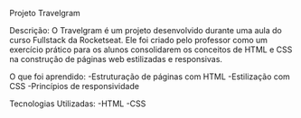 Projeto Travelgram

Descrição:
O Travelgram é um projeto desenvolvido durante uma aula do curso Fullstack da Rocketseat. Ele foi criado pelo professor como um exercício prático para os alunos consolidarem os conceitos de HTML e CSS na construção de páginas web estilizadas e responsivas.

O que foi aprendido:
-Estruturação de páginas com HTML
-Estilização com CSS
-Princípios de responsividade

Tecnologias Utilizadas:
-HTML
-CSS
